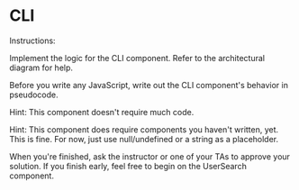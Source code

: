 # CLI

Instructions:

Implement the logic for the CLI component. Refer to the architectural diagram for help.

Before you write any JavaScript, write out the CLI component's behavior in pseudocode.

Hint: This component doesn't require much code.

Hint: This component does require components you haven't written, yet. This is fine. For now, just use null/undefined or a string as a placeholder.

When you're finished, ask the instructor or one of your TAs to approve your solution. If you finish early, feel free to begin on the UserSearch component.
